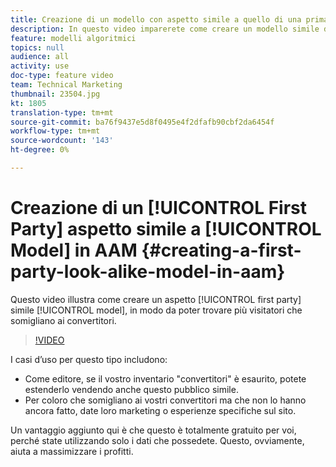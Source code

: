 ```yaml
---
title: Creazione di un modello con aspetto simile a quello di una prima parte in AAM
description: In questo video imparerete come creare un modello simile di prima parte, in modo da poter trovare più visitatori che somigliano ai vostri convertitori.
feature: modelli algoritmici
topics: null
audience: all
activity: use
doc-type: feature video
team: Technical Marketing
thumbnail: 23504.jpg
kt: 1805
translation-type: tm+mt
source-git-commit: ba76f9437e5d8f0495e4f2dfafb90cbf2da6454f
workflow-type: tm+mt
source-wordcount: '143'
ht-degree: 0%

---
```



# Creazione di un [!UICONTROL First Party] aspetto simile a [!UICONTROL Model] in AAM {#creating-a-first-party-look-alike-model-in-aam}

Questo video illustra come creare un aspetto [!UICONTROL first party] simile [!UICONTROL model], in modo da poter trovare più visitatori che somigliano ai convertitori.

>[!VIDEO](https://video.tv.adobe.com/v/23504/?quality=12)

I casi d’uso per questo tipo includono:

* Come editore, se il vostro inventario &quot;convertitori&quot; è esaurito, potete estenderlo vendendo anche questo pubblico simile.
* Per coloro che somigliano ai vostri convertitori ma che non lo hanno ancora fatto, date loro marketing o esperienze specifiche sul sito.

Un vantaggio aggiunto qui è che questo è totalmente gratuito per voi, perché state utilizzando solo i dati che possedete. Questo, ovviamente, aiuta a massimizzare i profitti.
